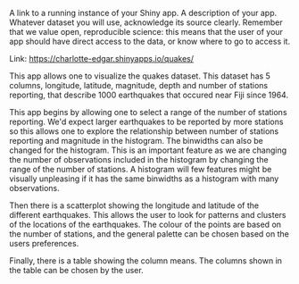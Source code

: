 A link to a running instance of your Shiny app.
A description of your app.
Whatever dataset you will use, acknowledge its source clearly. Remember that we value open, reproducible science: this means that the user of your app should have direct access to the data, or know where to go to access it.

Link: https://charlotte-edgar.shinyapps.io/quakes/

This app allows one to visualize the quakes dataset. This dataset has 5 columns, longitude, latitude, magnitude, depth and number of stations reporting, that describe 1000 earthquakes that occured near Fiji since 1964. 

This app begins by allowing one to select a range of the number of stations reporting. We'd expect larger earthquakes to be reported by more stations so this allows one to explore the relationship between number of stations reporting and magnitude in the histogram. The binwidths can also be changed for the histogram. This is an important feature as we are changing the number of observations included in the histogram by changing the range of the number of stations. A histogram will few features might be visually unpleasing if it has the same binwidths as a histogram with many observations. 

Then there is a scatterplot showing the longitude and latitude of the different earthquakes. This allows the user to look for patterns and clusters of the locations of the earthquakes. The colour of the points are based on the number of stations, and the general palette can be chosen based on the users preferences.

Finally, there is a table showing the column means. The columns shown in the table can be chosen by the user.
